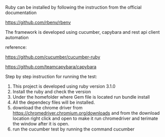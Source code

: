 

Ruby can be installed by following the instruction from the official documentation 

https://github.com/rbenv/rbenv

The framework is developed using cucumber, capybara and rest api client automation

reference:

https://github.com/cucumber/cucumber-ruby

https://github.com/teamcapybara/capybara

Step by step instruction for running the test:

1. This project is developed using ruby version 3.1.0
2. Install the ruby and check the version
3. Under the homefolder where Gem file is located run bundle install
4. All the dependecy files will be installed.
5. download the chrome driver from https://chromedriver.chromium.org/downloads and from the download location right click and open to make it run  chromedriver and terimate the window after it is open.
6. run the cucumber test by running the command cucumber
